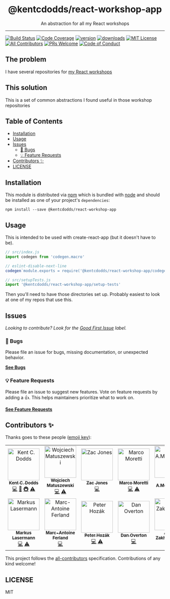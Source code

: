 <div align="center">
<h1>@kentcdodds/react-workshop-app</h1>

<p>An abstraction for all my React workshops</p>
</div>

---

<!-- prettier-ignore-start -->
[![Build Status][build-badge]][build]
[![Code Coverage][coverage-badge]][coverage]
[![version][version-badge]][package]
[![downloads][downloads-badge]][npmtrends]
[![MIT License][license-badge]][license]
[![All Contributors][all-contributors-badge]](#contributors-)
[![PRs Welcome][prs-badge]][prs]
[![Code of Conduct][coc-badge]][coc]
<!-- prettier-ignore-end -->

## The problem

I have several repositories for
[my React workshops](https://kentcdodds.com/workshops)

## This solution

This is a set of common abstractions I found useful in those workshop
repositories

## Table of Contents

<!-- START doctoc generated TOC please keep comment here to allow auto update -->
<!-- DON'T EDIT THIS SECTION, INSTEAD RE-RUN doctoc TO UPDATE -->

- [Installation](#installation)
- [Usage](#usage)
- [Issues](#issues)
  - [🐛 Bugs](#-bugs)
  - [💡 Feature Requests](#-feature-requests)
- [Contributors ✨](#contributors-)
- [LICENSE](#license)

<!-- END doctoc generated TOC please keep comment here to allow auto update -->

## Installation

This module is distributed via [npm][npm] which is bundled with [node][node] and
should be installed as one of your project's `dependencies`:

```
npm install --save @kentcdodds/react-workshop-app
```

## Usage

This is intended to be used with create-react-app (but it doesn't have to be).

```javascript
// src/index.js
import codegen from 'codegen.macro'

// eslint-disable-next-line
codegen`module.exports = require('@kentcdodds/react-workshop-app/codegen')`

// src/setupTests.js
import '@kentcdodds/react-workshop-app/setup-tests'
```

Then you'll need to have those directories set up. Probably easiest to look at
one of my repos that use this.

## Issues

_Looking to contribute? Look for the [Good First Issue][good-first-issue]
label._

### 🐛 Bugs

Please file an issue for bugs, missing documentation, or unexpected behavior.

[**See Bugs**][bugs]

### 💡 Feature Requests

Please file an issue to suggest new features. Vote on feature requests by adding
a 👍. This helps maintainers prioritize what to work on.

[**See Feature Requests**][requests]

## Contributors ✨

Thanks goes to these people ([emoji key][emojis]):

<!-- ALL-CONTRIBUTORS-LIST:START - Do not remove or modify this section -->
<!-- prettier-ignore-start -->
<!-- markdownlint-disable -->
<table>
  <tbody>
    <tr>
      <td align="center"><a href="https://kentcdodds.com"><img src="https://avatars.githubusercontent.com/u/1500684?v=3?s=100" width="100px;" alt="Kent C. Dodds"/><br /><sub><b>Kent C. Dodds</b></sub></a><br /><a href="https://github.com/kentcdodds/react-workshop-app/commits?author=kentcdodds" title="Code">💻</a> <a href="https://github.com/kentcdodds/react-workshop-app/commits?author=kentcdodds" title="Documentation">📖</a> <a href="#infra-kentcdodds" title="Infrastructure (Hosting, Build-Tools, etc)">🚇</a> <a href="https://github.com/kentcdodds/react-workshop-app/commits?author=kentcdodds" title="Tests">⚠️</a></td>
      <td align="center"><a href="https://github.com/WojciechMatuszewski"><img src="https://avatars0.githubusercontent.com/u/26322927?v=4?s=100" width="100px;" alt="Wojciech Matuszewski"/><br /><sub><b>Wojciech Matuszewski</b></sub></a><br /><a href="https://github.com/kentcdodds/react-workshop-app/commits?author=WojciechMatuszewski" title="Code">💻</a> <a href="https://github.com/kentcdodds/react-workshop-app/commits?author=WojciechMatuszewski" title="Tests">⚠️</a></td>
      <td align="center"><a href="https://zacjones.io"><img src="https://avatars2.githubusercontent.com/u/6188161?v=4?s=100" width="100px;" alt="Zac Jones"/><br /><sub><b>Zac Jones</b></sub></a><br /><a href="https://github.com/kentcdodds/react-workshop-app/commits?author=zacjones93" title="Code">💻</a></td>
      <td align="center"><a href="https://github.com/marcosvega91"><img src="https://avatars2.githubusercontent.com/u/5365582?v=4?s=100" width="100px;" alt="Marco Moretti"/><br /><sub><b>Marco Moretti</b></sub></a><br /><a href="https://github.com/kentcdodds/react-workshop-app/commits?author=marcosvega91" title="Code">💻</a> <a href="https://github.com/kentcdodds/react-workshop-app/commits?author=marcosvega91" title="Tests">⚠️</a></td>
      <td align="center"><a href="https://github.com/merodiro"><img src="https://avatars1.githubusercontent.com/u/17033502?v=4?s=100" width="100px;" alt="Amr A.Mohammed"/><br /><sub><b>Amr A.Mohammed</b></sub></a><br /><a href="https://github.com/kentcdodds/react-workshop-app/commits?author=merodiro" title="Code">💻</a></td>
      <td align="center"><a href="https://github.com/gustavobmichel"><img src="https://avatars0.githubusercontent.com/u/14951413?v=4?s=100" width="100px;" alt="Gustavo Borges Michel"/><br /><sub><b>Gustavo Borges Michel</b></sub></a><br /><a href="https://github.com/kentcdodds/react-workshop-app/issues?q=author%3Agustavobmichel" title="Bug reports">🐛</a></td>
      <td align="center"><a href="https://github.com/Joyancefa"><img src="https://avatars2.githubusercontent.com/u/64249481?v=4?s=100" width="100px;" alt="Joyancefa"/><br /><sub><b>Joyancefa</b></sub></a><br /><a href="https://github.com/kentcdodds/react-workshop-app/commits?author=Joyancefa" title="Code">💻</a></td>
    </tr>
    <tr>
      <td align="center"><a href="https://github.com/Snaptags"><img src="https://avatars1.githubusercontent.com/u/1249745?v=4?s=100" width="100px;" alt="Markus Lasermann"/><br /><sub><b>Markus Lasermann</b></sub></a><br /><a href="https://github.com/kentcdodds/react-workshop-app/commits?author=Snaptags" title="Code">💻</a> <a href="https://github.com/kentcdodds/react-workshop-app/commits?author=Snaptags" title="Tests">⚠️</a></td>
      <td align="center"><a href="https://www.maferland.com"><img src="https://avatars3.githubusercontent.com/u/5889721?v=4?s=100" width="100px;" alt="Marc-Antoine Ferland"/><br /><sub><b>Marc-Antoine Ferland</b></sub></a><br /><a href="https://github.com/kentcdodds/react-workshop-app/commits?author=maferland" title="Code">💻</a></td>
      <td align="center"><a href="http://peter.hozak.info/"><img src="https://avatars0.githubusercontent.com/u/1087670?v=4?s=100" width="100px;" alt="Peter Hozák"/><br /><sub><b>Peter Hozák</b></sub></a><br /><a href="https://github.com/kentcdodds/react-workshop-app/commits?author=Aprillion" title="Code">💻</a> <a href="https://github.com/kentcdodds/react-workshop-app/commits?author=Aprillion" title="Tests">⚠️</a></td>
      <td align="center"><a href="https://github.com/dan-overton"><img src="https://avatars0.githubusercontent.com/u/846955?v=4?s=100" width="100px;" alt="Dan Overton"/><br /><sub><b>Dan Overton</b></sub></a><br /><a href="https://github.com/kentcdodds/react-workshop-app/commits?author=dan-overton" title="Code">💻</a></td>
      <td align="center"><a href="https://redd.one"><img src="https://avatars.githubusercontent.com/u/14984911?v=4?s=100" width="100px;" alt="Artem Zakharchenko"/><br /><sub><b>Artem Zakharchenko</b></sub></a><br /><a href="https://github.com/kentcdodds/react-workshop-app/commits?author=kettanaito" title="Code">💻</a></td>
      <td align="center"><a href="https://github.com/0xnoob"><img src="https://avatars.githubusercontent.com/u/49793844?v=4?s=100" width="100px;" alt="0xnoob"/><br /><sub><b>0xnoob</b></sub></a><br /><a href="https://github.com/kentcdodds/react-workshop-app/issues?q=author%3A0xnoob" title="Bug reports">🐛</a></td>
      <td align="center"><a href="https://github.com/jcat4"><img src="https://avatars.githubusercontent.com/u/7866287?v=4?s=100" width="100px;" alt="Joey Cardosi"/><br /><sub><b>Joey Cardosi</b></sub></a><br /><a href="https://github.com/kentcdodds/react-workshop-app/commits?author=jcat4" title="Code">💻</a></td>
    </tr>
  </tbody>
</table>

<!-- markdownlint-restore -->
<!-- prettier-ignore-end -->

<!-- ALL-CONTRIBUTORS-LIST:END -->

This project follows the [all-contributors][all-contributors] specification.
Contributions of any kind welcome!

## LICENSE

MIT

<!-- prettier-ignore-start -->
[npm]: https://www.npmjs.com
[node]: https://nodejs.org
[build-badge]: https://img.shields.io/github/workflow/status/kentcdodds/react-workshop-app/validate/main?logo=github&style=flat-square
[build]: https://github.com/kentcdodds/react-workshop-app/actions?query=workflow%3Avalidate
[coverage-badge]: https://img.shields.io/codecov/c/github/kentcdodds/react-workshop-app.svg?style=flat-square
[coverage]: https://codecov.io/github/kentcdodds/react-workshop-app
[version-badge]: https://img.shields.io/npm/v/@kentcdodds/react-workshop-app.svg?style=flat-square
[package]: https://www.npmjs.com/package/@kentcdodds/react-workshop-app
[downloads-badge]: https://img.shields.io/npm/dm/@kentcdodds/react-workshop-app.svg?style=flat-square
[npmtrends]: http://www.npmtrends.com/@kentcdodds/react-workshop-app
[license-badge]: https://img.shields.io/npm/l/@kentcdodds/react-workshop-app.svg?style=flat-square
[license]: https://github.com/kentcdodds/react-workshop-app/blob/master/LICENSE
[prs-badge]: https://img.shields.io/badge/PRs-welcome-brightgreen.svg?style=flat-square
[prs]: http://makeapullrequest.com
[coc-badge]: https://img.shields.io/badge/code%20of-conduct-ff69b4.svg?style=flat-square
[coc]: https://github.com/kentcdodds/react-workshop-app/blob/master/other/CODE_OF_CONDUCT.md
[emojis]: https://github.com/all-contributors/all-contributors#emoji-key
[all-contributors]: https://github.com/all-contributors/all-contributors
[all-contributors-badge]: https://img.shields.io/github/all-contributors/kentcdodds/advanced-react-hooks?color=orange&style=flat-square
[bugs]: https://github.com/kentcdodds/react-workshop-app/issues?utf8=%E2%9C%93&q=is%3Aissue+is%3Aopen+sort%3Acreated-desc+label%3Abug
[requests]: https://github.com/kentcdodds/react-workshop-app/issues?utf8=%E2%9C%93&q=is%3Aissue+is%3Aopen+sort%3Areactions-%2B1-desc+label%3Aenhancement
[good-first-issue]: https://github.com/kentcdodds/react-workshop-app/issues?utf8=%E2%9C%93&q=is%3Aissue+is%3Aopen+sort%3Areactions-%2B1-desc+label%3Aenhancement+label%3A%22good+first+issue%22
<!-- prettier-ignore-end -->

